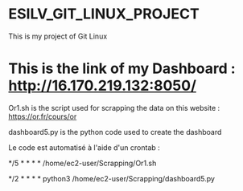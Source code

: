# ESILV_GIT_LINUX_PROJECT
This is my project of Git Linux 

# This is the link of my Dashboard : http://16.170.219.132:8050/

Or1.sh is the script used for scrapping the data on this website : https://or.fr/cours/or

dashboard5.py is the python code used to create the dashboard

Le code est automatisé à l'aide d'un crontab :

*/5 * * * * /home/ec2-user/Scrapping/Or1.sh

*/2 * * * * python3 /home/ec2-user/Scrapping/dashboard5.py
